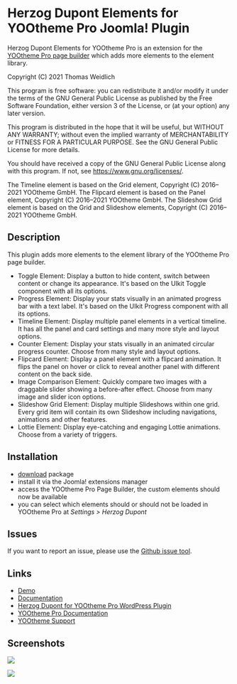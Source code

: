 # Herzog Dupont Elements for YOOtheme Pro Joomla! Plugin

Herzog Dupont Elements for YOOtheme Pro is an extension for the [YOOtheme Pro page builder](https://yootheme.com/page-builder) which adds more elements to the element library.

Copyright (C) 2021 Thomas Weidlich

This program is free software: you can redistribute it and/or modify
it under the terms of the GNU General Public License as published by
the Free Software Foundation, either version 3 of the License, or
(at your option) any later version.

This program is distributed in the hope that it will be useful,
but WITHOUT ANY WARRANTY; without even the implied warranty of
MERCHANTABILITY or FITNESS FOR A PARTICULAR PURPOSE. See the
GNU General Public License for more details.

You should have received a copy of the GNU General Public License
along with this program. If not, see <https://www.gnu.org/licenses/>.

The Timeline element is based on the Grid element, Copyright (C) 2016–2021 YOOtheme GmbH. The Flipcard element is based on the Panel element, Copyright (C) 2016–2021 YOOtheme GmbH. The Slideshow Grid element is based on the Grid and Slideshow elements, Copyright (C) 2016–2021 YOOtheme GmbH.

## Description

This plugin adds more elements to the element library of the YOOtheme Pro page builder.

- Toggle Element: Display a button to hide content, switch between content or change its appearance. It's based on the UIkit Toggle component with all its options.
- Progress Element: Display your stats visually in an animated progress bar with a text label. It's based on the UIkit Progress component with all its options.
- Timeline Element: Display multiple panel elements in a vertical timeline. It has all the panel and card settings and many more style and layout options.
- Counter Element: Display your stats visually in an animated circular progress counter. Choose from many style and layout options.
- Flipcard Element: Display a panel element with a flipcard animation. It flips the panel on hover or click to reveal another panel with different content on the back side.
- Image Comparison Element: Quickly compare two images with a draggable slider showing a before-after effect. Choose from many image and slider icon options.
- Slideshow Grid Element: Display multiple Slideshows within one grid. Every grid item will contain its own Slideshow including navigations, animations and other features.
- Lottie Element: Display eye-catching and engaging Lottie animations. Choose from a variety of triggers.

## Installation

- [download](https://github.com/forrestkirby/herzogdupont-joomla/archive/main.zip) package
- install it via the Joomla! extensions manager
- access the YOOtheme Pro Page Builder, the custom elements should now be available
- you can select which elements should or should not be loaded in YOOtheme Pro at *Settings > Herzog Dupont*

## Issues

If you want to report an issue, please use the [Github issue tool](https://github.com/forrestkirby/herzogdupont-joomla/issues).

## Links

- [Demo](https://herzog-dupont.de/yootheme-pro)
- [Documentation](https://herzog-dupont.de/documentation/herzog-dupont-for-yootheme-pro)
- [Herzog Dupont for YOOtheme Pro WordPress Plugin](https://wordpress.org/plugins/herzog-dupont)
- [YOOtheme Pro Documentation](https://yootheme.com/support/yootheme-pro/joomla/introduction)
- [YOOtheme Support](https://yootheme.com/support)

## Screenshots

![](https://herzog-dupont.de/images/tutorials/tutorial-herzogdupont-1.jpg)

![](https://herzog-dupont.de/images/tutorials/tutorial-herzogdupont-2.jpg)
